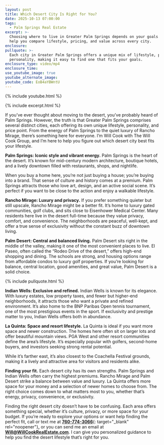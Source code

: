 ```yaml
---
layout: post
title: Which Desert City Is Right for You?
date: 2025-10-13 07:00:00
tags:
  - Palm Springs Real Estate
excerpt: >-
  Choosing where to live in Greater Palm Springs depends on your goals. I’ll
  help you compare lifestyle, pricing, and value across every city.
enclosure:
pullquote: >-
  Each city in Greater Palm Springs offers a unique mix of lifestyle, price, and
  personality, making it easy to find one that fits your goals.
enclosure_type: video/mp4
enclosure_time:
use_youtube_image: true
youtube_alternate_image:
youtube_code: EoB4aYBWntU
---
```

{% include youtube.html %}

{% include excerpt.html %}

If you’ve ever thought about moving to the desert, you’ve probably heard of Palm Springs. However, the truth is that Greater Palm Springs comprises several distinct cities, each offering its own unique lifestyle, personality, and price point. From the energy of Palm Springs to the quiet luxury of Rancho Mirage, there’s something here for everyone. I’m Will Cook with The Will Cook Group, and I’m here to help you figure out which desert city best fits your lifestyle.

**Palm Springs: Iconic style and vibrant energy.** Palm Springs is the heart of the desert. It’s known for mid-century modern architecture, boutique hotels, and a lively downtown filled with restaurants, shops, and nightlife.

When you buy a home here, you’re not just buying a house; you’re buying into a brand. That sense of culture and history comes at a premium. Palm Springs attracts those who love art, design, and an active social scene. It’s perfect if you want to be close to the action and enjoy a walkable lifestyle.

**Rancho Mirage: Luxury and privacy.** If you prefer something quieter but still upscale, Rancho Mirage might be a better fit. It’s home to luxury gated communities, golf clubs, and sits close to Eisenhower Medical Center. Many residents here live in the desert full-time because they value privacy, comfort, and convenience. The neighborhoods are peaceful, well-kept, and offer a true sense of exclusivity without the constant buzz of downtown living.

**Palm Desert: Central and balanced living.** Palm Desert sits right in the middle of the valley, making it one of the most convenient places to live. El Paseo, often called the “Rodeo Drive of the desert,” offers high-end shopping and dining. The schools are strong, and housing options range from affordable condos to luxury golf properties. If you’re looking for balance, central location, good amenities, and great value, Palm Desert is a solid choice.

{% include pullquote.html %}

**Indian Wells: Exclusive and refined.** Indian Wells is known for its elegance. With luxury estates, low property taxes, and fewer but higher-end neighborhoods, it attracts those who want a private and refined environment. It’s also home to the BNP Paribas Open tennis tournament, one of the most prestigious events in the sport. If exclusivity and prestige matter to you, Indian Wells offers both in abundance.

**La Quinta: Space and resort lifestyle.** La Quinta is ideal if you want more space and newer construction. The homes here often sit on larger lots and offer beautiful mountain views. PGA West and other resort communities define the area’s lifestyle. It’s especially popular with golfers, second-home buyers, and investors seeking strong rental potential.

While it’s farther east, it’s also closest to the Coachella Festival grounds, making it a lively and attractive area for visitors and residents alike.

**Finding your fit.** Each desert city has its own strengths. Palm Springs and Indian Wells often carry the highest premiums. Rancho Mirage and Palm Desert strike a balance between value and luxury. La Quinta offers more space for your money and a selection of newer homes to choose from. The right choice comes down to what matters most to you, whether that’s energy, privacy, convenience, or exclusivity.

Finding the right desert city doesn’t have to be confusing. Each area offers something special, whether it’s culture, privacy, or more space for your budget. If you’re ready to explore your options or want help finding the perfect fit, call or text me at [**760-774-3066**](tel:7607743066){: target="_blank" rel="noopener"}**,** or you can send me an email at [**Will@WillCookRealEstate.com**](mailto:Will@WillCookRealEstate.com). I can give you personalized guidance to help you find the desert lifestyle that’s right for you.